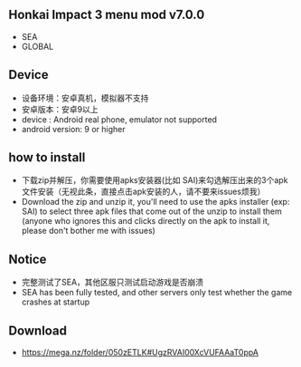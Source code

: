 
## Honkai Impact 3 menu mod v7.0.0
* SEA
* GLOBAL


## Device
* 设备环境：安卓真机，模拟器不支持
* 安卓版本：安卓9以上
* device : Android real phone, emulator not supported
* android version: 9 or higher
## how to install
* 下载zip并解压，你需要使用apks安装器(比如 SAI)来勾选解压出来的3个apk文件安装（无视此条，直接点击apk安装的人，请不要来issues烦我）
* Download the zip and unzip it, you'll need to use the apks installer (exp: SAI) to select three apk files that come out of the unzip to install them (anyone who ignores this and clicks directly on the apk to install it, please don't bother me with issues)
## Notice
* 完整测试了SEA，其他区服只测试启动游戏是否崩溃
* SEA has been fully tested, and other servers only test whether the game crashes at startup

## Download
* https://mega.nz/folder/050zETLK#UgzRVAI00XcVUFAAaT0ppA
